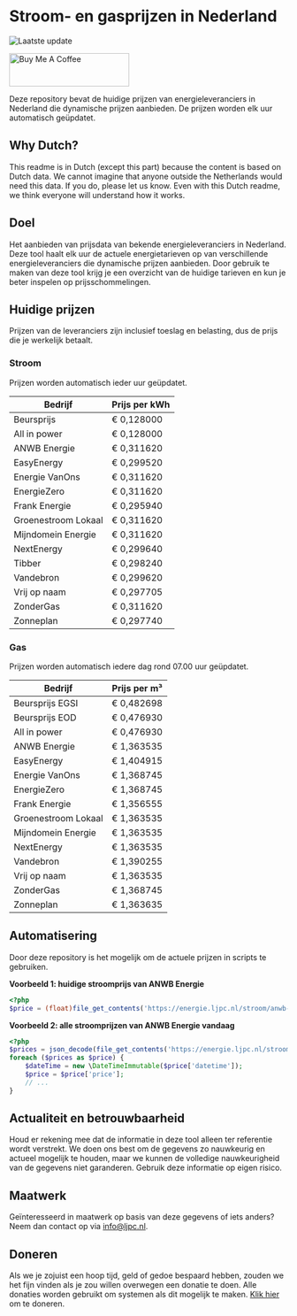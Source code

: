 # Stroom- en gasprijzen in Nederland

![Laatste update](https://img.shields.io/badge/laatste%20update-2025--01--23%2010%3A00%20CET-brightgreen)

<a href="https://www.buymeacoffee.com/Lars-" target="_blank"><img src="https://cdn.buymeacoffee.com/buttons/v2/default-orange.png" alt="Buy Me A Coffee" height="60" style="height: 60px !important;width: 217px !important;" ></a>

Deze repository bevat de huidige prijzen van energieleveranciers in Nederland die dynamische prijzen aanbieden. De prijzen worden elk uur automatisch geüpdatet.

## Why Dutch?

This readme is in Dutch (except this part) because the content is based on Dutch data. We cannot imagine that anyone outside the Netherlands would need this data. If you do, please let us know. Even with this Dutch readme, we think
everyone will understand how it works.

## Doel

Het aanbieden van prijsdata van bekende energieleveranciers in Nederland. Deze tool haalt elk uur de actuele energietarieven op van verschillende energieleveranciers die dynamische prijzen aanbieden. Door gebruik te maken van deze tool
krijg je een overzicht van de huidige tarieven en kun je beter inspelen op prijsschommelingen.

## Huidige prijzen

Prijzen van de leveranciers zijn inclusief toeslag en belasting, dus de prijs die je werkelijk betaalt.

### Stroom

Prijzen worden automatisch ieder uur geüpdatet.

 Bedrijf | Prijs per kWh 
---------|---------------
Beursprijs | € 0,128000
All in power | € 0,128000
ANWB Energie | € 0,311620
EasyEnergy | € 0,299520
Energie VanOns | € 0,311620
EnergieZero | € 0,311620
Frank Energie | € 0,295940
Groenestroom Lokaal | € 0,311620
Mijndomein Energie | € 0,311620
NextEnergy | € 0,299640
Tibber | € 0,298240
Vandebron | € 0,299620
Vrij op naam | € 0,297705
ZonderGas | € 0,311620
Zonneplan | € 0,297740


### Gas

Prijzen worden automatisch iedere dag rond 07.00 uur geüpdatet.

 Bedrijf | Prijs per m³ 
---------|--------------
Beursprijs EGSI | € 0,482698
Beursprijs EOD | € 0,476930
All in power | € 0,476930
ANWB Energie | € 1,363535
EasyEnergy | € 1,404915
Energie VanOns | € 1,368745
EnergieZero | € 1,368745
Frank Energie | € 1,356555
Groenestroom Lokaal | € 1,363535
Mijndomein Energie | € 1,363535
NextEnergy | € 1,363535
Vandebron | € 1,390255
Vrij op naam | € 1,363535
ZonderGas | € 1,368745
Zonneplan | € 1,363635


## Automatisering

Door deze repository is het mogelijk om de actuele prijzen in scripts te gebruiken.

**Voorbeeld 1: huidige stroomprijs van ANWB Energie**

```php
<?php
$price = (float)file_get_contents('https://energie.ljpc.nl/stroom/anwb-energie-nu.txt');

```

**Voorbeeld 2: alle stroomprijzen van ANWB Energie vandaag**

```php
<?php
$prices = json_decode(file_get_contents('https://energie.ljpc.nl/stroom/all-in-power-vandaag.json'),true);
foreach ($prices as $price) {
    $dateTime = new \DateTimeImmutable($price['datetime']);
    $price = $price['price'];
    // ...
}
```

## Actualiteit en betrouwbaarheid

Houd er rekening mee dat de informatie in deze tool alleen ter referentie wordt verstrekt. We doen ons best om de gegevens zo nauwkeurig en actueel mogelijk te houden, maar we kunnen de volledige nauwkeurigheid van de gegevens niet
garanderen. Gebruik deze informatie op eigen risico.

## Maatwerk

Geïnteresseerd in maatwerk op basis van deze gegevens of iets anders? Neem dan contact op
via [info@ljpc.nl](mailto:info@ljpc.nl?subject=Energie%20prijzen).

## Doneren

Als we je zojuist een hoop tijd, geld of gedoe bespaard hebben, zouden we het fijn vinden als je zou willen overwegen een
donatie te doen. Alle donaties worden gebruikt om systemen als dit mogelijk te
maken. [Klik hier](https://www.buymeacoffee.com/Lars-) om te doneren.
